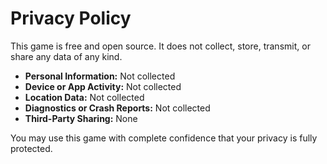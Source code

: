 # Privacy Policy

This game is free and open source. It does not collect, store, transmit, or share any data of any kind.

- **Personal Information:** Not collected
- **Device or App Activity:** Not collected
- **Location Data:** Not collected
- **Diagnostics or Crash Reports:** Not collected
- **Third-Party Sharing:** None

You may use this game with complete confidence that your privacy is fully protected.